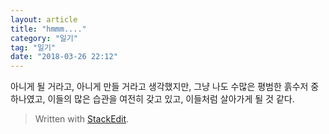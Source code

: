```yaml
---
layout: article
title: "hmmm...."
category: "일기"
tag: "일기"
date: "2018-03-26 22:12"
---
```


아니게 될 거라고, 아니게 만들 거라고 생각했지만, 그냥 나도 수많은 평범한 흙수저 중 하나였고, 이들의 많은 습관을 여전히 갖고 있고, 이들처럼 살아가게 될 것 같다.
<blockquote>
<p>Written with <a href="https://stackedit.io/">StackEdit</a>.</p>
</blockquote>

